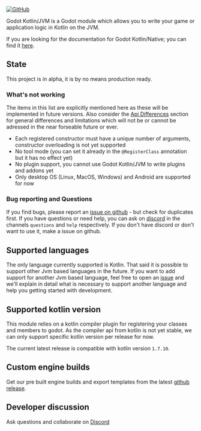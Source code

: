 [![GitHub](https://img.shields.io/github/license/utopia-rise/godot-kotlin-jvm?style=flat-square)](LICENSE)

Godot Kotlin/JVM is a Godot module which allows you to write your game or application logic in Kotlin on the JVM.

If you are looking for the documentation for Godot Kotlin/Native; you can find it [here](https://godot-kotlin.readthedocs.io/en/latest/).

## State
This project is in alpha, it is by no means production ready.

### What's not working
The items in this list are explicitly mentioned here as these will be implemented in future versions. Also consider the [Api Differences](user-guide/api-differences.md) section for general differences and limitations which will not be or cannot be adressed in the near forseable future or ever.

- Each registered constructor must have a unique number of arguments, constructor overloading is not yet supported
- No tool mode (you can set it already in the `@RegisterClass` annotation but it has no effect yet)
- No plugin support, you cannot use Godot Kotlin/JVM to write plugins and addons yet
- Only desktop OS (Linux, MacOS, Windows) and Android are supported for now

### Bug reporting and Questions
If you find bugs, please report an [issue on github](https://github.com/utopia-rise/godot-kotlin-jvm/issues) - but check for duplicates first. If you have questions or need help, you can ask on [discord](https://discord.gg/zpb5Ru7v9x) in the channels `questions` and `help` respectively. If you don't have discord or don't want to use it, make a issue on github.

## Supported languages
The only language currently supported is Kotlin. That said it is possible to support other Jvm based languages in the future. If you want to add support for another Jvm based language, feel free to open an [issue](https://github.com/utopia-rise/godot-kotlin-jvm/issues) and we'll explain in detail what is necessary to support another language and help you getting started with development.

## Supported kotlin version
This module relies on a kotlin compiler plugin for registering your classes and members to godot. As the compiler api from kotlin is not yet stable, we can only support specific kotlin version per release for now. 

The current latest release is compatible with kotlin version `1.7.10`.

## Custom engine builds
Get our pre built engine builds and export templates from the latest [github release](https://github.com/utopia-rise/godot-kotlin-jvm/releases).

## Developer discussion
Ask questions and collaborate on [Discord](https://discord.gg/zpb5Ru7v9x)